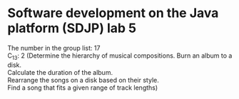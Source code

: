 # Software development on the Java platform (SDJP) lab 5
The number in the group list: 17  
C<sub>13</sub>: 2 (Determine the hierarchy of musical compositions. Burn an album to a disk.  
Calculate the duration of the album.  
Rearrange the songs on a disk based on their style.  
Find a song that fits a given range of track lengths)  
